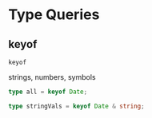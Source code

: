 # Type Queries

## keyof

`keyof`

strings, numbers, symbols

```typescript
type all = keyof Date;

type stringVals = keyof Date & string;

```
